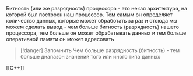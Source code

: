 
Битность (или же разрядность) процессора - это некая архитектура, на которой был построен наш процессор. Тем самым он определяет количество данных, которые может обработать за раз и отсюда мы можем сделать вывод - чем больше битность (разрядность) нашего процессора, тем больше он может обрабатывать данных и тем больше оперативной памяти он может адресовать

>[!danger] Запомнить
>Чем больше разрядность (битность) - тем больше диапазон значений того или иного типа данных



[[C++]]


